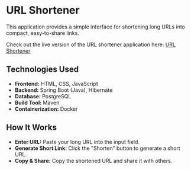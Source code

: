 # URL Shortener

This application provides a simple interface for shortening long URLs into compact, easy-to-share links.

Check out the live version of the URL shortener application here: [URL Shortener](https://pankaj846.github.io/url-shortener/url-shortener-ui/)

## Technologies Used

- **Frontend:** HTML, CSS, JavaScript
- **Backend:** Spring Boot (Java), Hibernate
- **Database:** PostgreSQL
- **Build Tool:** Maven
- **Containerization:** Docker

## How It Works

- **Enter URL:** Paste your long URL into the input field.
- **Generate Short Link:** Click the "Shorten" button to generate a short URL.
- **Copy & Share:** Copy the shortened URL and share it with others.

